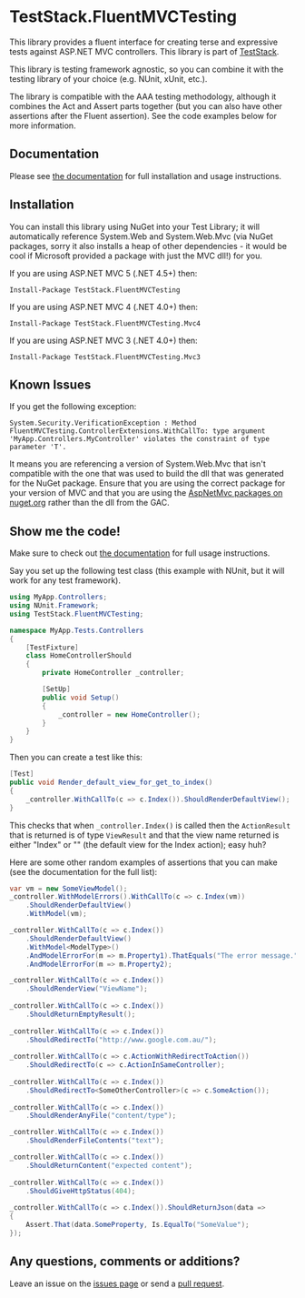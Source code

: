 TestStack.FluentMVCTesting
====================================

This library provides a fluent interface for creating terse and expressive tests against ASP.NET MVC controllers. This library is part of [TestStack](http://teststack.net/).

This library is testing framework agnostic, so you can combine it with the testing library of your choice (e.g. NUnit, xUnit, etc.).

The library is compatible with the AAA testing methodology, although it combines the Act and Assert parts together (but you can also have other assertions after the Fluent assertion). See the code examples below for more information.

Documentation
-------------

Please see [the documentation](http://docs.teststack.net/fluentmvctesting/) for full installation and usage instructions.


Installation
------------

You can install this library using NuGet into your Test Library; it will automatically reference System.Web and System.Web.Mvc (via NuGet packages, sorry it also installs a heap of other dependencies - it would be cool if Microsoft provided a package with just the MVC dll!) for you.

If you are using ASP.NET MVC 5 (.NET 4.5+) then:

    Install-Package TestStack.FluentMVCTesting

If you are using ASP.NET MVC 4 (.NET 4.0+) then:

	Install-Package TestStack.FluentMVCTesting.Mvc4

If you are using ASP.NET MVC 3 (.NET 4.0+) then:

    Install-Package TestStack.FluentMVCTesting.Mvc3

Known Issues
------------

If you get the following exception:

    System.Security.VerificationException : Method FluentMVCTesting.ControllerExtensions.WithCallTo: type argument 'MyApp.Controllers.MyController' violates the constraint of type parameter 'T'.

It means you are referencing a version of System.Web.Mvc that isn't compatible with the one that was used to build the dll that was generated for the NuGet package. Ensure that you are using the correct package for your version of MVC and that you are using the [AspNetMvc packages on nuget.org](https://nuget.org/packages/aspnetmvc) rather than the dll from the GAC.

Show me the code!
-----------------

Make sure to check out [the documentation](http://docs.teststack.net/fluentmvctesting/) for full usage instructions.

Say you set up the following test class (this example with NUnit, but it will work for any test framework).

```c#
using MyApp.Controllers;
using NUnit.Framework;
using TestStack.FluentMVCTesting;

namespace MyApp.Tests.Controllers
{
    [TestFixture]
    class HomeControllerShould
    {
        private HomeController _controller;

        [SetUp]
        public void Setup()
        {
            _controller = new HomeController();
        }
    }
}
```

Then you can create a test like this:

```c#
[Test]
public void Render_default_view_for_get_to_index()
{
    _controller.WithCallTo(c => c.Index()).ShouldRenderDefaultView();
}
```

This checks that when `_controller.Index()` is called then the `ActionResult` that is returned is of type `ViewResult` and that the view name returned is either "Index" or "" (the default view for the Index action); easy huh?

Here are some other random examples of assertions that you can make (see the documentation for the full list):

```c#
var vm = new SomeViewModel();
_controller.WithModelErrors().WithCallTo(c => c.Index(vm))
    .ShouldRenderDefaultView()
    .WithModel(vm);

_controller.WithCallTo(c => c.Index())
    .ShouldRenderDefaultView()
    .WithModel<ModelType>()
    .AndModelErrorFor(m => m.Property1).ThatEquals("The error message.")
    .AndModelErrorFor(m => m.Property2);

_controller.WithCallTo(c => c.Index())
    .ShouldRenderView("ViewName");
    
_controller.WithCallTo(c => c.Index())
    .ShouldReturnEmptyResult();
    
_controller.WithCallTo(c => c.Index())
    .ShouldRedirectTo("http://www.google.com.au/");
    
_controller.WithCallTo(c => c.ActionWithRedirectToAction())
    .ShouldRedirectTo(c => c.ActionInSameController);
    
_controller.WithCallTo(c => c.Index())
    .ShouldRedirectTo<SomeOtherController>(c => c.SomeAction());
    
_controller.WithCallTo(c => c.Index())
    .ShouldRenderAnyFile("content/type");

_controller.WithCallTo(c => c.Index())
    .ShouldRenderFileContents("text");

_controller.WithCallTo(c => c.Index())
    .ShouldReturnContent("expected content");
    
_controller.WithCallTo(c => c.Index())
    .ShouldGiveHttpStatus(404);
    
_controller.WithCallTo(c => c.Index()).ShouldReturnJson(data =>
{
    Assert.That(data.SomeProperty, Is.EqualTo("SomeValue");
});
```

Any questions, comments or additions?
-------------------------------------

Leave an issue on the [issues page](https://github.com/TestStack/TestStack.FluentMVCTesting/issues) or send a [pull request](https://github.com/TestStack/TestStack.FluentMVCTesting/pulls).
